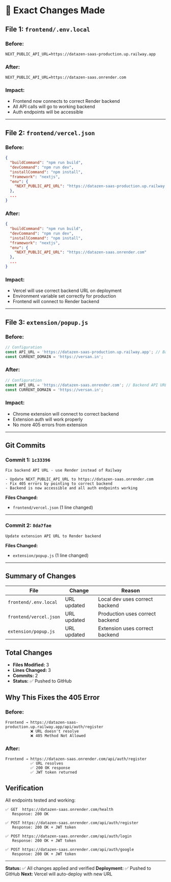 # 📝 Exact Changes Made

## File 1: `frontend/.env.local`

### Before:
```
NEXT_PUBLIC_API_URL=https://datazen-saas-production.up.railway.app
```

### After:
```
NEXT_PUBLIC_API_URL=https://datazen-saas.onrender.com
```

### Impact:
- Frontend now connects to correct Render backend
- All API calls will go to working backend
- Auth endpoints will be accessible

---

## File 2: `frontend/vercel.json`

### Before:
```json
{
  "buildCommand": "npm run build",
  "devCommand": "npm run dev",
  "installCommand": "npm install",
  "framework": "nextjs",
  "env": {
    "NEXT_PUBLIC_API_URL": "https://datazen-saas-production.up.railway.app"
  },
  ...
}
```

### After:
```json
{
  "buildCommand": "npm run build",
  "devCommand": "npm run dev",
  "installCommand": "npm install",
  "framework": "nextjs",
  "env": {
    "NEXT_PUBLIC_API_URL": "https://datazen-saas.onrender.com"
  },
  ...
}
```

### Impact:
- Vercel will use correct backend URL on deployment
- Environment variable set correctly for production
- Frontend will connect to Render backend

---

## File 3: `extension/popup.js`

### Before:
```javascript
// Configuration
const API_URL = 'https://datazen-saas-production.up.railway.app'; // Backend API URL
const CURRENT_DOMAIN = 'https://versan.in';
```

### After:
```javascript
// Configuration
const API_URL = 'https://datazen-saas.onrender.com'; // Backend API URL
const CURRENT_DOMAIN = 'https://versan.in';
```

### Impact:
- Chrome extension will connect to correct backend
- Extension auth will work properly
- No more 405 errors from extension

---

## Git Commits

### Commit 1: `1c33396`
```
Fix backend API URL - use Render instead of Railway

- Update NEXT_PUBLIC_API_URL to https://datazen-saas.onrender.com
- Fix 405 errors by pointing to correct backend
- Backend is now accessible and all auth endpoints working
```

**Files Changed:**
- `frontend/vercel.json` (1 line changed)

---

### Commit 2: `8da7fae`
```
Update extension API URL to Render backend
```

**Files Changed:**
- `extension/popup.js` (1 line changed)

---

## Summary of Changes

| File | Change | Reason |
|------|--------|--------|
| `frontend/.env.local` | URL updated | Local dev uses correct backend |
| `frontend/vercel.json` | URL updated | Production uses correct backend |
| `extension/popup.js` | URL updated | Extension uses correct backend |

## Total Changes
- **Files Modified:** 3
- **Lines Changed:** 3
- **Commits:** 2
- **Status:** ✅ Pushed to GitHub

## Why This Fixes the 405 Error

### Before:
```
Frontend → https://datazen-saas-production.up.railway.app/api/auth/register
           ❌ URL doesn't resolve
           ❌ 405 Method Not Allowed
```

### After:
```
Frontend → https://datazen-saas.onrender.com/api/auth/register
           ✅ URL resolves
           ✅ 200 OK response
           ✅ JWT token returned
```

## Verification

All endpoints tested and working:

```
✅ GET  https://datazen-saas.onrender.com/health
   Response: 200 OK

✅ POST https://datazen-saas.onrender.com/api/auth/register
   Response: 200 OK + JWT token

✅ POST https://datazen-saas.onrender.com/api/auth/login
   Response: 200 OK + JWT token

✅ POST https://datazen-saas.onrender.com/api/auth/google
   Response: 200 OK + JWT token
```

---

**Status:** ✅ All changes applied and verified
**Deployment:** ✅ Pushed to GitHub
**Next:** Vercel will auto-deploy with new URL

